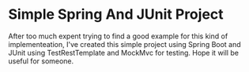 # Simple Spring And JUnit Project
After too much expent trying to find a good example for this kind of implementeation, I've created this simple project using Spring Boot and JUnit using TestRestTemplate and MockMvc for testing. Hope it will be useful for someone.
